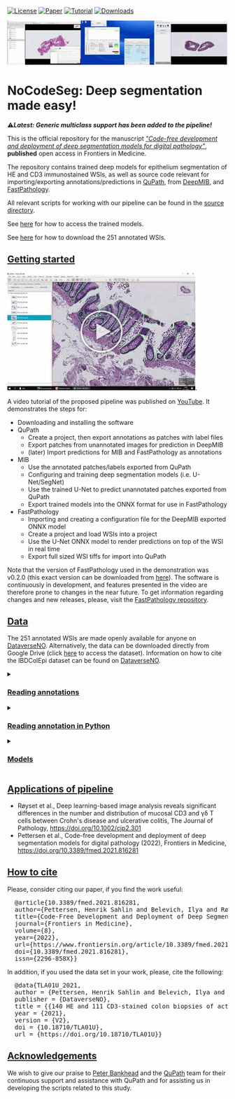 [![License](https://img.shields.io/badge/License-MIT-green.svg)](https://opensource.org/licenses/MIT)
[![Paper](https://zenodo.org/badge/DOI/10.1038/s41598-017-17204-5.svg)](https://www.frontiersin.org/articles/10.3389/fmed.2021.816281/full)
[![Tutorial](https://img.shields.io/badge/Video-tutorial-red.svg)](https://www.youtube.com/watch?v=9dTfUwnL6zY)
[![Downloads](https://github.com/andreped/NoCodeSeg/releases/download/download-badge/badge.png)](https://doi.org/10.18710/TLA01U)


<p align="center">
  <img src="figures/merged-demos.gif" />
</p>


# NoCodeSeg: Deep segmentation made easy!

⚠️***Latest: Generic multiclass support has been added to the pipeline!***

This is the official repository for the manuscript [*"Code-free development and deployment of deep segmentation models for digital pathology"*](https://www.frontiersin.org/articles/10.3389/fmed.2021.816281/full), **published** open access in Frontiers in Medicine.

The repository contains trained deep models for epithelium segmentation of HE and CD3 immunostained WSIs, as well as source code relevant for importing/exporting annotations/predictions in [QuPath](https://qupath.github.io/), from [DeepMIB](http://mib.helsinki.fi/downloads.html), and [FastPathology](https://github.com/AICAN-Research/FAST-Pathology).

All relevant scripts for working with our pipeline can be found in the [source directory](https://github.com/andreped/NoCodeSeg/tree/main/source).

See [here](https://github.com/andreped/NoCodeSeg#models) for how to access the trained models.

See [here](https://github.com/andreped/NoCodeSeg#data) for how to download the 251 annotated WSIs.

## [Getting started](https://github.com/andreped/NoCodeSeg#getting-started)

[![Watch the video](figures/youtube-thumbnail.jpg)](https://youtu.be/9dTfUwnL6zY).

A video tutorial of the proposed pipeline was published on [YouTube](https://www.youtube.com/watch?v=9dTfUwnL6zY&ab_channel=HenrikSahlinPettersen).
It demonstrates the steps for: 
* Downloading and installing the software
* QuPath
  * Create a project, then export annotations as patches with label files
  * Export patches from unannotated images for prediction in DeepMIB
  * (later) Import predictions for MIB and FastPathology as annotations
* MIB
  * Use the annotated patches/labels exported from QuPath
  * Configuring and training deep segmentation models (i.e. U-Net/SegNet)
  * Use the trained U-Net to predict unannotated patches exported from QuPath
  * Export trained models into the ONNX format for use in FastPathology
* FastPathology
  * Importing and creating a configuration file for the DeepMIB exported ONNX model
  * Create a project and load WSIs into a project
  * Use the U-Net ONNX model to render predictions on top of the WSI in real time
  * Export full sized WSI tiffs for import into QuPath

Note that the version of FastPathology used in the demonstration was v0.2.0 (this exact version can be downloaded from [here](https://github.com/AICAN-Research/FAST-Pathology/releases/tag/v0.2.0)). The software is continuously in development, and features presented in the video are therefore prone to changes in the near future. To get information regarding changes and new releases, please, visit the [FastPathology repository](https://github.com/AICAN-Research/FAST-Pathology).

## [Data](https://github.com/andreped/NoCodeSeg#data)
The 251 annotated WSIs are made openly available for anyone on [DataverseNO](https://doi.org/10.18710/TLA01U). Alternatively, the data can be downloaded directly from Google Drive (click [here](https://drive.google.com/drive/folders/1eUVs1DA1UYayUYjr8_aY3O5xDgV1uLvH?usp=sharing) to access the dataset). Information on how to cite the IBDColEpi dataset can be found on [DataverseNO](https://doi.org/10.18710/TLA01U).

<details>
<summary>

### [Reading annotations](https://github.com/andreped/NoCodeSeg#reading-annotations)</summary>

The annotations are stored as tiled, pyramidal TIFFs, which makes it easy to generate patches from the data without the need for any preprocessing. Reading these files and working with them to generate training data, is already described in the [tutorial video](https://github.com/andreped/NoCodeSeg#getting-started) above.

TL;DR: Load TIFF as annotations in QuPath using provided [groovy script](https://github.com/andreped/NoCodeSeg/blob/main/source/importPyramidalTIFF.groovy) and [exporting](https://github.com/andreped/NoCodeSeg/blob/main/source/exportTiles.groovy) these as labelled tiles.
</details>

<details>
<summary>

### [Reading annotation in Python](https://github.com/andreped/NoCodeSeg#reading-annotation-in-python)</summary>

However, if you wish to use Python, the annotations can be read exactly the same way as regular WSIs (for instance using [OpenSlide](https://pypi.org/project/openslide-python/)):
```
import openslide

reader = ops.OpenSlide("path-to-annotation-image.tiff")
patch = reader.read_region(location=(x, y), level, size=(w, h))
reader.close()
```

Pixels here will be one-to-one with the original WSI. To generate patches for training, it is also possible to use [pyFAST](https://pypi.org/project/pyFAST/), which does the patching for you. For an example see [here](https://fast.eriksmistad.no/python-tutorial-wsi.html#autotoc_md133).
</details>

<details>
<summary>

### [Models](https://github.com/andreped/NoCodeSeg#models)</summary>

Note that the trained models can only be used for academic purposes due to MIB's license. Trained model files (.mibDeep for MIB and .onnx for FastPathology) are made openly available on [Google Drive](https://drive.google.com/drive/folders/1eUVs1DA1UYayUYjr8_aY3O5xDgV1uLvH). Simply download the file "trained-models.zip" and uncompress to get access the respective files.
</details>

## [Applications of pipeline](https://github.com/andreped/NoCodeSeg#applications-of-pipeline)
* Røyset et al., Deep learning-based image analysis reveals significant differences in the number and distribution of mucosal CD3 and γδ T cells between Crohn's disease and ulcerative colitis, The Journal of Pathology, https://doi.org/10.1002/cjp2.301
* Pettersen et al., Code-free development and deployment of deep segmentation models for digital pathology (2022), Frontiers in Medicine, https://doi.org/10.3389/fmed.2021.816281

## [How to cite](https://github.com/andreped/NoCodeSeg#how-to-cite)
Please, consider citing our paper, if you find the work useful:
<pre>
  @article{10.3389/fmed.2021.816281,
  author={Pettersen, Henrik Sahlin and Belevich, Ilya and Røyset, Elin Synnøve and Smistad, Erik and Simpson, Melanie Rae and Jokitalo, Eija and Reinertsen, Ingerid and Bakke, Ingunn and Pedersen, André},   
  title={Code-Free Development and Deployment of Deep Segmentation Models for Digital Pathology},      
  journal={Frontiers in Medicine},      
  volume={8},      
  year={2022},      
  url={https://www.frontiersin.org/article/10.3389/fmed.2021.816281},       
  doi={10.3389/fmed.2021.816281},      
  issn={2296-858X}}
</pre>

In addition, if you used the data set in your work, please, cite the following:
<pre>
  @data{TLA01U_2021,
  author = {Pettersen, Henrik Sahlin and Belevich, Ilya and Røyset, Elin Synnøve and Smistad, Erik and Jokitalo, Eija and Reinertsen, Ingerid and Bakke, Ingunn and Pedersen, André},
  publisher = {DataverseNO},
  title = {{140 HE and 111 CD3-stained colon biopsies of active and inactivate inflammatory bowel disease with epithelium annotated: the IBDColEpi dataset}},
  year = {2021},
  version = {V2},
  doi = {10.18710/TLA01U},
  url = {https://doi.org/10.18710/TLA01U}}
</pre>

## [Acknowledgements](https://github.com/andreped/NoCodeSeg#acknowledgements)
We wish to give our praise to [Peter Bankhead](https://www.ed.ac.uk/pathology/people/staff-students/peter-bankhead) and the [QuPath](https://github.com/qupath/qupath) team for their continuous support and assistance with QuPath and for assisting us in developing the scripts related to this study.
